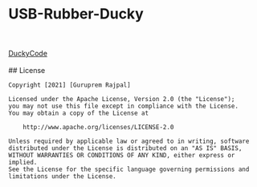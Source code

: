 # USB-Rubber-Ducky

<br>
<br>
<a href="https://github.com/Gurupremrajpal/USB-Rubber-Ducky/blob/main/duckycode.txt"> DuckyCode </a>
<br>
<br>
## License

    Copyright [2021] [Guruprem Rajpal]

    Licensed under the Apache License, Version 2.0 (the "License");
    you may not use this file except in compliance with the License.
    You may obtain a copy of the License at

        http://www.apache.org/licenses/LICENSE-2.0

    Unless required by applicable law or agreed to in writing, software
    distributed under the License is distributed on an "AS IS" BASIS,
    WITHOUT WARRANTIES OR CONDITIONS OF ANY KIND, either express or implied.
    See the License for the specific language governing permissions and
    limitations under the License.
